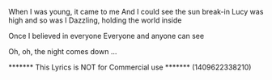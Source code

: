 When I was young, it came to me
And I could see the sun break-in
Lucy was high and so was I
Dazzling, holding the world inside

Once I believed in everyone
Everyone and anyone can see

Oh, oh, the night comes down
...

******* This Lyrics is NOT for Commercial use *******
(1409622338210)